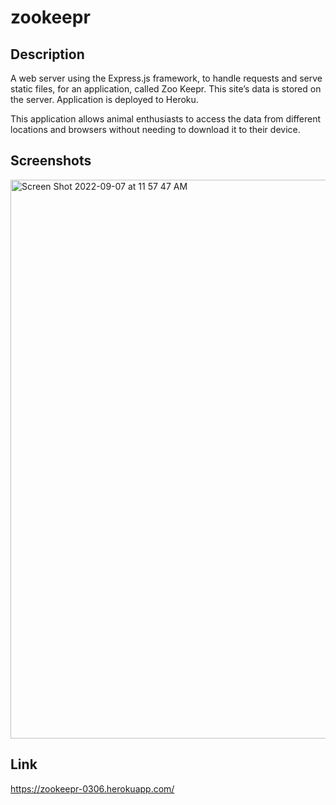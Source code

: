 # zookeepr

## Description
A web server using the Express.js framework, to handle requests and serve static files, for an application, called Zoo Keepr. This site’s data is stored on the server. Application is deployed to Heroku.

This application allows animal enthusiasts to access the data from different locations and browsers without needing to download it to their device.

## Screenshots
<img width="894" alt="Screen Shot 2022-09-07 at 11 57 47 AM" src="https://user-images.githubusercontent.com/107077794/188924936-cd33ec61-b047-4a32-98cd-bf0294946bf3.png">


## Link
https://zookeepr-0306.herokuapp.com/

